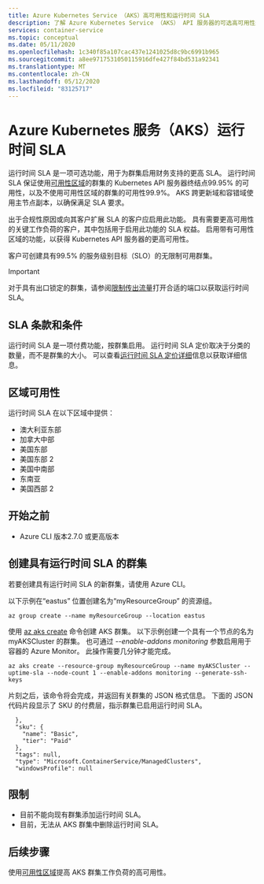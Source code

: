 ```yaml
---
title: Azure Kubernetes Service （AKS）高可用性和运行时间 SLA
description: 了解 Azure Kubernetes Service （AKS） API 服务器的可选高可用性运行时间 SLA。
services: container-service
ms.topic: conceptual
ms.date: 05/11/2020
ms.openlocfilehash: 1c340f85a107cac437e1241025d8c9bc6991b965
ms.sourcegitcommit: a8ee9717531050115916dfe427f84bd531a92341
ms.translationtype: MT
ms.contentlocale: zh-CN
ms.lasthandoff: 05/12/2020
ms.locfileid: "83125717"
---
```

# <a name="azure-kubernetes-service-aks-uptime-sla"></a>Azure Kubernetes 服务（AKS）运行时间 SLA

运行时间 SLA 是一项可选功能，用于为群集启用财务支持的更高 SLA。 运行时间 SLA 保证使用[可用性区域][availability-zones]的群集的 Kubernetes API 服务器终结点99.95% 的可用性，以及不使用可用性区域的群集的可用性99.9%。 AKS 跨更新域和容错域使用主节点副本，以确保满足 SLA 要求。

出于合规性原因或向其客户扩展 SLA 的客户应启用此功能。 具有需要更高可用性的关键工作负荷的客户，其中包括用于启用此功能的 SLA 权益。 启用带有可用性区域的功能，以获得 Kubernetes API 服务器的更高可用性。  

客户可创建具有99.5% 的服务级别目标（SLO）的无限制可用群集。

> [!Important]
> 对于具有出口锁定的群集，请参阅[限制传出流量](limit-egress-traffic.md)打开合适的端口以获取运行时间 SLA。

## <a name="sla-terms-and-conditions"></a>SLA 条款和条件

运行时间 SLA 是一项付费功能，按群集启用。 运行时间 SLA 定价取决于分类的数量，而不是群集的大小。 可以查看[运行时间 SLA 定价详细](https://azure.microsoft.com/pricing/details/kubernetes-service/)信息以获取详细信息。

## <a name="region-availability"></a>区域可用性

运行时间 SLA 在以下区域中提供：

* 澳大利亚东部
* 加拿大中部
* 美国东部
* 美国东部 2
* 美国中南部
* 东南亚
* 美国西部 2

## <a name="before-you-begin"></a>开始之前

* Azure CLI 版本2.7.0 或更高版本

## <a name="creating-a-cluster-with-uptime-sla"></a>创建具有运行时间 SLA 的群集

若要创建具有运行时间 SLA 的新群集，请使用 Azure CLI。

以下示例在“eastus”  位置创建名为“myResourceGroup”  的资源组。

```azurecli-interactive
az group create --name myResourceGroup --location eastus
```
使用 [az aks create][az-aks-create] 命令创建 AKS 群集。 以下示例创建一个具有一个节点的名为  myAKSCluster 的群集。 也可通过 *--enable-addons monitoring* 参数启用用于容器的 Azure Monitor。  此操作需要几分钟才能完成。

```azurecli-interactive
az aks create --resource-group myResourceGroup --name myAKSCluster --uptime-sla --node-count 1 --enable-addons monitoring --generate-ssh-keys
```
片刻之后，该命令将会完成，并返回有关群集的 JSON 格式信息。 下面的 JSON 代码片段显示了 SKU 的付费层，指示群集已启用运行时间 SLA。

```output
  },
  "sku": {
    "name": "Basic",
    "tier": "Paid"
  },
  "tags": null,
  "type": "Microsoft.ContainerService/ManagedClusters",
  "windowsProfile": null
```

## <a name="limitations"></a>限制

* 目前不能向现有群集添加运行时间 SLA。
* 目前，无法从 AKS 群集中删除运行时间 SLA。  

## <a name="next-steps"></a>后续步骤

使用[可用性区域][availability-zones]提高 AKS 群集工作负荷的高可用性。

<!-- LINKS - External -->
[azure-support]: https://ms.portal.azure.com/#blade/Microsoft_Azure_Support/HelpAndSupportBlade/newsupportrequest
[region-availability]: https://azure.microsoft.com/global-infrastructure/services/?products=kubernetes-service

<!-- LINKS - Internal -->
[vm-skus]: ../virtual-machines/linux/sizes.md
[nodepool-upgrade]: use-multiple-node-pools.md#upgrade-a-node-pool
[faq]: ./faq.md
[availability-zones]: ./availability-zones.md
[az-aks-create]: /cli/azure/aks?view=azure-cli-latest#az-aks-create
[limit-egress-traffic]: ./limit-egress-traffic.md
[az-extension-add]: /cli/azure/extension#az-extension-add
[az-extension-update]: /cli/azure/extension#az-extension-update
